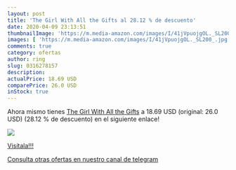```yaml
---
layout: post
title: 'The Girl With All the Gifts al 28.12 % de descuento'
date: 2020-04-09 23:13:51
thumbnailImage: 'https://m.media-amazon.com/images/I/41jVpuojgOL._SL200_.jpg'
images: [ 'https://m.media-amazon.com/images/I/41jVpuojgOL._SL200_.jpg' ]
comments: true
category: ofertas
author: ring
slug: 0316278157
description:
actualPrice: 18.69 USD
comparePrice: 26.0 USD
inStock: true
---
```


Ahora mismo tienes [The Girl With All the Gifts](https://www.amazon.com/dp/0316278157/?tag=redken08-20) a 18.69 USD (original: 26.0 USD) (28.12 %  de descuento) en el siguiente enlace!

[![](https://m.media-amazon.com/images/I/41jVpuojgOL._SL200_.jpg)](https://www.amazon.com/dp/0316278157/?tag=redken08-20)

[Visítala!!!](https://www.amazon.com/dp/0316278157/?tag=redken08-20)

[Consulta otras ofertas en nuestro canal de telegram](https://t.me/s/ofertas25)
